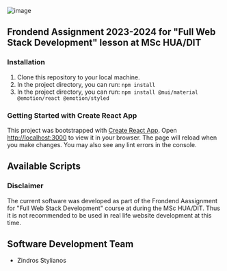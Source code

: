 ![image](https://github.com/Stelioz/dit170-front-assignment/assets/87001167/a4a58216-4fa2-488d-a7c0-5e96a516f0cb)

## Frondend Assignment 2023-2024 for "Full Web Stack Development" lesson at MSc HUA/DIT

### Installation
1) Clone this repository to your local machine.
2) In the project directory, you can run: `npm install`
3) In the project directory, you can run: `npm install @mui/material @emotion/react @emotion/styled`


### Getting Started with Create React App
This project was bootstrapped with [Create React App](https://github.com/facebook/create-react-app). Open [http://localhost:3000](http://localhost:3000) to view it in your browser. The page will reload when you make changes. You may also see any lint errors in the console.
## Available Scripts

### Disclaimer
The current software was developed as part of the Frondend Aassignment for "Full Web Stack Development" course at during the MSc HUA/DIT. Thus it is not recommended to be used in real life website development at this time.

## Software Development Team
* Zindros Stylianos
